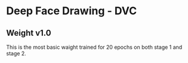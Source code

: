 # Deep Face Drawing - DVC

## Weight v1.0

This is the most basic waight trained for 20 epochs on both stage 1 and stage 2.
